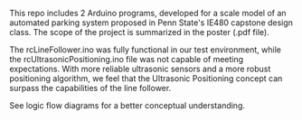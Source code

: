 This repo includes 2 Arduino programs, developed for a scale model of an automated parking system proposed in Penn State's IE480 capstone design class. The scope of the project is summarized in the poster (.pdf file).

The rcLineFollower.ino was fully functional in our test environment, while the rcUltrasonicPositioning.ino file was not capable of meeting expectations. With more reliable ultrasonic sensors and a more robust positioning algorithm, we feel that the Ultrasonic Positioning concept can surpass the capabilities of the line follower.

See logic flow diagrams for a better conceptual understanding.
